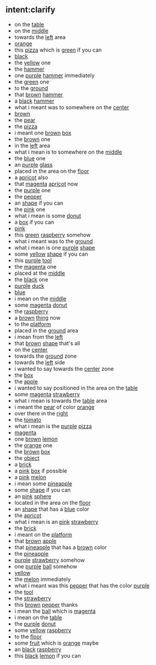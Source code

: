 ## intent:clarify
- on the [table](placement)
- on the [middle](placement)
- towards the [left](placement) area
- [orange](object_color)
- this [pizza](object_name) which is [green](object_color) if you can
- [black](object_color)
- the [yellow](object_color) one
- the [hammer](object_name)
- one [purple](object_color) [hammer](object_name) immediately
- the [green](object_color) one
- to the [ground](placement)
- that [brown](object_color) [hammer](object_name)
- a [black](object_color) [hammer](object_name)
- what i meant was to somewhere on the [center](placement)
- [brown](object_color)
- the [pear](object_name)
- the [pizza](object_name)
- i meant one [brown](object_color) [box](object_name)
- the [brown](object_color) one
- in the [left](placement) area
- what i mean is to somewhere on the [middle](placement)
- the [blue](object_color) one
- an [purple](object_color) [glass](object_name)
- placed in the area on the [floor](placement)
- a [apricot](object_name) also
- that [magenta](object_color) [apricot](object_name) now
- the [purple](object_color) one
- the [pepper](object_name)
- an [shape](object_name) if you can
- the [pink](object_color) one
- what i mean is some [donut](object_name)
- a [box](object_name) if you can
- [pink](object_color)
- this [green](object_color) [raspberry](object_name) somehow
- what i meant was to the [ground](placement)
- what i mean is one [purple](object_color) [shape](object_name)
- some [yellow](object_color) [shape](object_name) if you can
- this [purple](object_color) [tool](object_name)
- the [magenta](object_color) one
- placed at the [middle](placement)
- the [black](object_color) one
- [purple](object_color) [duck](object_name)
- [blue](object_color)
- i mean on the [middle](placement)
- some [magenta](object_color) [donut](object_name)
- the [raspberry](object_name)
- a [brown](object_color) [thing](object_name) now
- to the [platform](placement)
- placed in the [ground](placement) area
- i mean from the [left](placement)
- that [brown](object_color) [shape](object_name) that's all
- on the [center](placement)
- towards the [ground](placement) zone
- towards the [left](placement) side
- i wanted to say towards the [center](placement) zone
- the [box](object_name)
- the [apple](object_name)
- i wanted to say positioned in the area on the [table](placement)
- some [magenta](object_color) [strawberry](object_name)
- what i mean is towards the [table](placement) area
- i meant the [pear](object_name) of color [orange](object_color)
- over there in the [right](placement)
- the [tomato](object_name)
- what i mean is the [purple](object_color) [pizza](object_name)
- [magenta](object_color)
- one [brown](object_color) [lemon](object_name)
- the [orange](object_color) one
- the [brown](object_color) [box](object_name)
- the [object](object_name)
- a [brick](object_name)
- a [pink](object_color) [box](object_name) if possible
- a [pink](object_color) [melon](object_name)
- i mean some [pineapple](object_name)
- some [shape](object_name) if you can
- an [pink](object_color) [sphere](object_name)
- located in the area on the [floor](placement)
- an [shape](object_name) that has a [blue](object_color) color
- the [apricot](object_name)
- what i mean is an [pink](object_color) [strawberry](object_name)
- the [brick](object_name)
- i meant on the [platform](placement)
- that [brown](object_color) [apple](object_name)
- that [pineapple](object_name) that has a [brown](object_color) color
- the [pineapple](object_name)
- [purple](object_color) [strawberry](object_name) somehow
- one [purple](object_color) [ball](object_name) somehow
- [yellow](object_color)
- the [melon](object_name) immediately
- what i meant was this [pepper](object_name) that has the color [purple](object_color)
- the [tool](object_name)
- the [strawberry](object_name)
- this [brown](object_color) [pepper](object_name) thanks
- i mean the [ball](object_name) which is [magenta](object_color)
- i mean on the [table](placement)
- the [purple](object_color) [donut](object_name)
- some [yellow](object_color) [raspberry](object_name)
- to the [floor](placement)
- some [fruit](object_name) which is [orange](object_color) maybe
- an [black](object_color) [raspberry](object_name)
- this [black](object_color) [lemon](object_name) if you can
